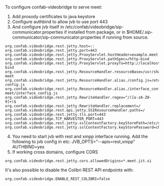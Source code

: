 To configure confab-videobridge to serve meet:

1. Add prosody certificates to java keystore
2. Configure authbind to allow jvb to use port 443
3. And configure jvb itself in
/etc/confab/videobridge/sip-communicator.properties if installed from package, or in $HOME/.sip-communicator/sip-communicator.properties if running from source.
```
org.confab.videobridge.rest.jetty.host=::
org.confab.videobridge.rest.jetty.port=443
org.confab.videobridge.rest.jetty.ProxyServlet.hostHeader=example.meet.jit.si
org.confab.videobridge.rest.jetty.ProxyServlet.pathSpec=/http-bind
org.confab.videobridge.rest.jetty.ProxyServlet.proxyTo=http://localhost:5280/http-bind
org.confab.videobridge.rest.jetty.ResourceHandler.resourceBase=/usr/share/confab-meet
org.confab.videobridge.rest.jetty.ResourceHandler.alias./config.js=/etc/confab/meet/example.meet.jit.si-config.js
org.confab.videobridge.rest.jetty.ResourceHandler.alias./interface_config.js=/usr/share/confab-meet/interface_config.js
org.confab.videobridge.rest.jetty.RewriteHandler.regex=^/([a-zA-Z0-9]+)$
org.confab.videobridge.rest.jetty.RewriteHandler.replacement=/
org.confab.videobridge.rest.api.jetty.SSIResourceHandler.paths=/
org.confab.videobridge.rest.jetty.tls.port=443
org.confab.videobridge.TCP_HARVESTER_PORT=443
org.confab.videobridge.rest.jetty.sslContextFactory.keyStorePath=/etc/confab/videobridge/example.meet.jit.si.jks
org.confab.videobridge.rest.jetty.sslContextFactory.keyStorePassword=changeit
```
4. You need to start jvb with rest and xmpp interface running. Add the
following to jvb config in etc:
JVB_OPTS="--apis=rest,xmpp"
AUTHBIND=yes
5. If working cross domains, configure CORS
```
org.confab.videobridge.rest.jetty.cors.allowedOrigins=*.meet.jit.si
```
It's also possible to disable the Colibri REST API endpoints with:

```
org.confab.videobridge.ENABLE_REST_COLIBRI=false
```
